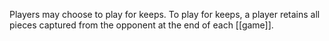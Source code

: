 Players may choose to play for keeps. To play for keeps, a player retains all pieces captured from the opponent at the end of each [[game]].